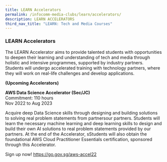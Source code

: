 ```yaml
---
title: LEARN Accelerators
permalink: /infocomm-media-clubs/learn/accelerators/
description: LEARN ACCELERATORS
third_nav_title: "LEARN: Tech and Media Courses"
---
```


### LEARN Accelerators
The LEARN Accelerator aims to provide talented students with opportunities to deepen their learning and understanding of tech and media through holistic and intensive programmes, supported by industry partners. Students will undergo accelerated training with technology partners, where they will work on real-life challenges and develop applications.

**(Upcoming Accelerators)**

**AWS Data Science Accelerator (Sec/JC)**<br>
Commitment: 110 hours<br>Nov 2022 to Aug 2023

Acquire deep Data Science skills through designing and building solutions to solving real problem statements from partnersour partners. Students will learn the necessary machine learning and deep learning skills to design and build their own AI solutions to real problem statements provided by our partners. At the end of the Accelerator, sStudents will also obtain the foundational AWS Cloud Practitioner Essentials certification, sponsored through this Accelerator.

Sign up now! https://go.gov.sg/aws-accel22
